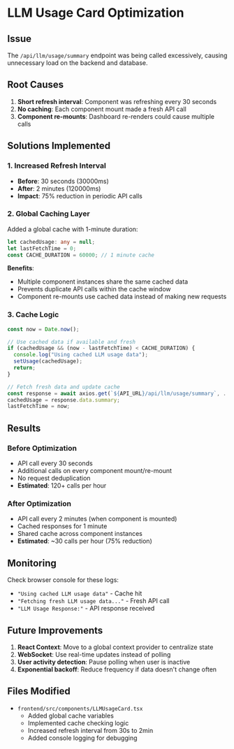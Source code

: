 # LLM Usage Card Optimization

## Issue
The `/api/llm/usage/summary` endpoint was being called excessively, causing unnecessary load on the backend and database.

## Root Causes
1. **Short refresh interval**: Component was refreshing every 30 seconds
2. **No caching**: Each component mount made a fresh API call
3. **Component re-mounts**: Dashboard re-renders could cause multiple calls

## Solutions Implemented

### 1. Increased Refresh Interval
- **Before**: 30 seconds (30000ms)
- **After**: 2 minutes (120000ms)
- **Impact**: 75% reduction in periodic API calls

### 2. Global Caching Layer
Added a global cache with 1-minute duration:
```typescript
let cachedUsage: any = null;
let lastFetchTime = 0;
const CACHE_DURATION = 60000; // 1 minute cache
```

**Benefits**:
- Multiple component instances share the same cached data
- Prevents duplicate API calls within the cache window
- Component re-mounts use cached data instead of making new requests

### 3. Cache Logic
```typescript
const now = Date.now();

// Use cached data if available and fresh
if (cachedUsage && (now - lastFetchTime) < CACHE_DURATION) {
  console.log("Using cached LLM usage data");
  setUsage(cachedUsage);
  return;
}

// Fetch fresh data and update cache
const response = await axios.get(`${API_URL}/api/llm/usage/summary`, ...);
cachedUsage = response.data.summary;
lastFetchTime = now;
```

## Results

### Before Optimization
- API call every 30 seconds
- Additional calls on every component mount/re-mount
- No request deduplication
- **Estimated**: 120+ calls per hour

### After Optimization
- API call every 2 minutes (when component is mounted)
- Cached responses for 1 minute
- Shared cache across component instances
- **Estimated**: ~30 calls per hour (75% reduction)

## Monitoring
Check browser console for these logs:
- `"Using cached LLM usage data"` - Cache hit
- `"Fetching fresh LLM usage data..."` - Fresh API call
- `"LLM Usage Response:"` - API response received

## Future Improvements
1. **React Context**: Move to a global context provider to centralize state
2. **WebSocket**: Use real-time updates instead of polling
3. **User activity detection**: Pause polling when user is inactive
4. **Exponential backoff**: Reduce frequency if data doesn't change often

## Files Modified
- `frontend/src/components/LLMUsageCard.tsx`
  - Added global cache variables
  - Implemented cache checking logic
  - Increased refresh interval from 30s to 2min
  - Added console logging for debugging
